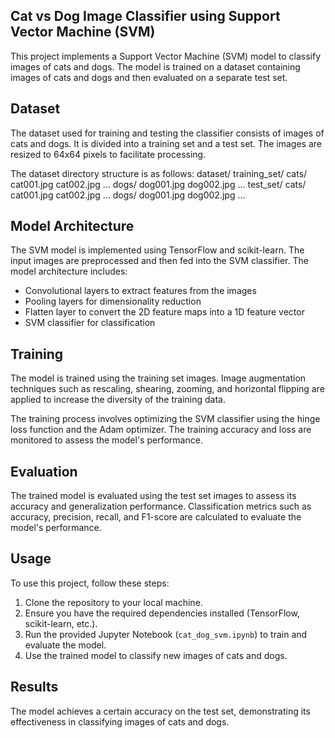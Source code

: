 ## Cat vs Dog Image Classifier using Support Vector Machine (SVM)

This project implements a Support Vector Machine (SVM) model to classify images of cats and dogs. The model is trained on a dataset containing images of cats and dogs and then evaluated on a separate test set.

## Dataset

The dataset used for training and testing the classifier consists of images of cats and dogs. It is divided into a training set and a test set. The images are resized to 64x64 pixels to facilitate processing.

The dataset directory structure is as follows:
dataset/
training_set/
cats/
cat001.jpg
cat002.jpg
...
dogs/
dog001.jpg
dog002.jpg
...
test_set/
cats/
cat001.jpg
cat002.jpg
...
dogs/
dog001.jpg
dog002.jpg
...


## Model Architecture

The SVM model is implemented using TensorFlow and scikit-learn. The input images are preprocessed and then fed into the SVM classifier. The model architecture includes:

- Convolutional layers to extract features from the images
- Pooling layers for dimensionality reduction
- Flatten layer to convert the 2D feature maps into a 1D feature vector
- SVM classifier for classification

## Training

The model is trained using the training set images. Image augmentation techniques such as rescaling, shearing, zooming, and horizontal flipping are applied to increase the diversity of the training data.

The training process involves optimizing the SVM classifier using the hinge loss function and the Adam optimizer. The training accuracy and loss are monitored to assess the model's performance.

## Evaluation

The trained model is evaluated using the test set images to assess its accuracy and generalization performance. Classification metrics such as accuracy, precision, recall, and F1-score are calculated to evaluate the model's performance.

## Usage

To use this project, follow these steps:

1. Clone the repository to your local machine.
2. Ensure you have the required dependencies installed (TensorFlow, scikit-learn, etc.).
3. Run the provided Jupyter Notebook (`cat_dog_svm.ipynb`) to train and evaluate the model.
4. Use the trained model to classify new images of cats and dogs.

## Results

The model achieves a certain accuracy on the test set, demonstrating its effectiveness in classifying images of cats and dogs.





